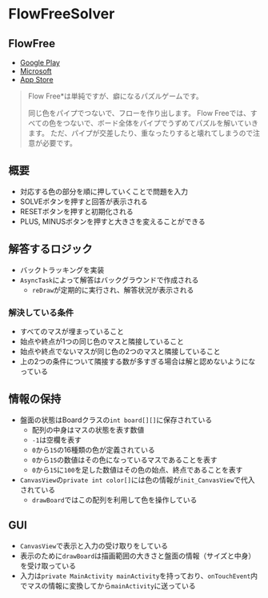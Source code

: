 # FlowFreeSolver

## FlowFree
- [Google Play](https://play.google.com/store/apps/details?id=com.bigduckgames.flow&hl=ja)
- [Microsoft](https://www.microsoft.com/ja-jp/p/flow-free/9wzdncrdqvpj?activetab=pivot%3Aoverviewtab)
- [App Store](https://itunes.apple.com/jp/app/flow-free/id526641427?mt=8)

> Flow Free*は単純ですが、癖になるパズルゲームです。
> 
> 同じ色をパイプでつないで、フローを作り出します。 Flow Freeでは、すべての色をつないで、ボード全体をパイプでうずめてパズルを解いていきます。 ただ、パイプが交差したり、重なったりすると壊れてしまうので注意が必要です。


## 概要
- 対応する色の部分を順に押していくことで問題を入力
- SOLVEボタンを押すと回答が表示される
- RESETボタンを押すと初期化される
- PLUS, MINUSボタンを押すと大きさを変えることができる

## 解答するロジック
- バックトラッキングを実装
- ```AsyncTask```によって解答はバックグラウンドで作成される
    - ```reDraw```が定期的に実行され、解答状況が表示される

### 解決している条件
- すべてのマスが埋まっていること
- 始点や終点が1つの同じ色のマスと隣接していること
- 始点や終点でないマスが同じ色の2つのマスと隣接していること
- 上の2つの条件について隣接する数が多すぎる場合は解と認めないようになっている

## 情報の保持
- 盤面の状態はBoardクラスの```int board[][]```に保存されている
    - 配列の中身はマスの状態を表す数値
    - ```-1```は空欄を表す
    - ```0```から```15```の16種類の色が定義されている
    - ```0```から```15```の数値はその色になっているマスであることを表す
    - ```0```から```15```に```100```を足した数値はその色の始点、終点であることを表す
- ```CanvasView```の```private int color[]```には色の情報が```init_CanvasView```で代入されている
    - ```drawBoard```ではこの配列を利用して色を操作している

## GUI
- ```CanvasView```で表示と入力の受け取りをしている
- 表示のために```drawBoard```は描画範囲の大きさと盤面の情報（サイズと中身）を受け取っている
- 入力は```private MainActivity mainActivity```を持っており、```onTouchEvent```内でマスの情報に変換してから```mainActivity```に送っている

